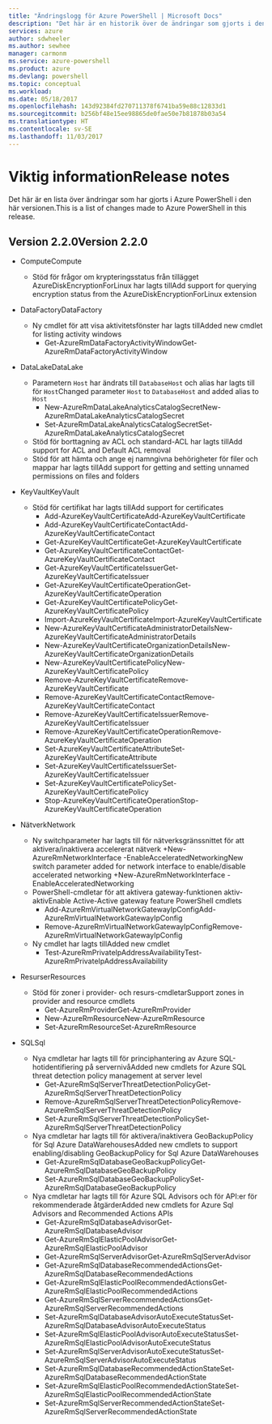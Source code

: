 ```yaml
---
title: "Ändringslogg för Azure PowerShell | Microsoft Docs"
description: "Det här är en historik över de ändringar som gjorts i den senaste versionen av Azure PowerShell."
services: azure
author: sdwheeler
ms.author: sewhee
manager: carmonm
ms.service: azure-powershell
ms.product: azure
ms.devlang: powershell
ms.topic: conceptual
ms.workload: 
ms.date: 05/18/2017
ms.openlocfilehash: 143d92384fd270711378f6741ba59e88c12833d1
ms.sourcegitcommit: b256bf48e15ee98865de0fae50e7b81878b03a54
ms.translationtype: HT
ms.contentlocale: sv-SE
ms.lasthandoff: 11/03/2017
---
```

# <a name="release-notes"></a><span data-ttu-id="4e198-103">Viktig information</span><span class="sxs-lookup"><span data-stu-id="4e198-103">Release notes</span></span>

<span data-ttu-id="4e198-104">Det här är en lista över ändringar som har gjorts i Azure PowerShell i den här versionen.</span><span class="sxs-lookup"><span data-stu-id="4e198-104">This is a list of changes made to Azure PowerShell in this release.</span></span>

## <a name="version-220"></a><span data-ttu-id="4e198-105">Version 2.2.0</span><span class="sxs-lookup"><span data-stu-id="4e198-105">Version 2.2.0</span></span>
* <span data-ttu-id="4e198-106">Compute</span><span class="sxs-lookup"><span data-stu-id="4e198-106">Compute</span></span>
  - <span data-ttu-id="4e198-107">Stöd för frågor om krypteringsstatus från tillägget AzureDiskEncryptionForLinux har lagts till</span><span class="sxs-lookup"><span data-stu-id="4e198-107">Add support for querying encryption status from the AzureDiskEncryptionForLinux extension</span></span>
* <span data-ttu-id="4e198-108">DataFactory</span><span class="sxs-lookup"><span data-stu-id="4e198-108">DataFactory</span></span>
  - <span data-ttu-id="4e198-109">Ny cmdlet för att visa aktivitetsfönster har lagts till</span><span class="sxs-lookup"><span data-stu-id="4e198-109">Added new cmdlet for listing activity windows</span></span>
    + <span data-ttu-id="4e198-110">Get-AzureRmDataFactoryActivityWindow</span><span class="sxs-lookup"><span data-stu-id="4e198-110">Get-AzureRmDataFactoryActivityWindow</span></span>
* <span data-ttu-id="4e198-111">DataLake</span><span class="sxs-lookup"><span data-stu-id="4e198-111">DataLake</span></span>
  - <span data-ttu-id="4e198-112">Parametern `Host` har ändrats till `DatabaseHost` och alias har lagts till för `Host`</span><span class="sxs-lookup"><span data-stu-id="4e198-112">Changed parameter `Host` to `DatabaseHost` and added alias to `Host`</span></span>
    + <span data-ttu-id="4e198-113">New-AzureRmDataLakeAnalyticsCatalogSecret</span><span class="sxs-lookup"><span data-stu-id="4e198-113">New-AzureRmDataLakeAnalyticsCatalogSecret</span></span>
    + <span data-ttu-id="4e198-114">Set-AzureRmDataLakeAnalyticsCatalogSecret</span><span class="sxs-lookup"><span data-stu-id="4e198-114">Set-AzureRmDataLakeAnalyticsCatalogSecret</span></span>
  - <span data-ttu-id="4e198-115">Stöd för borttagning av ACL och standard-ACL har lagts till</span><span class="sxs-lookup"><span data-stu-id="4e198-115">Add support for ACL and Default ACL removal</span></span>
  - <span data-ttu-id="4e198-116">Stöd för att hämta och ange ej namngivna behörigheter för filer och mappar har lagts till</span><span class="sxs-lookup"><span data-stu-id="4e198-116">Add support for getting and setting unnamed permissions on files and folders</span></span>
* <span data-ttu-id="4e198-117">KeyVault</span><span class="sxs-lookup"><span data-stu-id="4e198-117">KeyVault</span></span>
  - <span data-ttu-id="4e198-118">Stöd för certifikat har lagts till</span><span class="sxs-lookup"><span data-stu-id="4e198-118">Add support for certificates</span></span>
    + <span data-ttu-id="4e198-119">Add-AzureKeyVaultCertificate</span><span class="sxs-lookup"><span data-stu-id="4e198-119">Add-AzureKeyVaultCertificate</span></span>
    + <span data-ttu-id="4e198-120">Add-AzureKeyVaultCertificateContact</span><span class="sxs-lookup"><span data-stu-id="4e198-120">Add-AzureKeyVaultCertificateContact</span></span>
    + <span data-ttu-id="4e198-121">Get-AzureKeyVaultCertificate</span><span class="sxs-lookup"><span data-stu-id="4e198-121">Get-AzureKeyVaultCertificate</span></span>
    + <span data-ttu-id="4e198-122">Get-AzureKeyVaultCertificateContact</span><span class="sxs-lookup"><span data-stu-id="4e198-122">Get-AzureKeyVaultCertificateContact</span></span>
    + <span data-ttu-id="4e198-123">Get-AzureKeyVaultCertificateIssuer</span><span class="sxs-lookup"><span data-stu-id="4e198-123">Get-AzureKeyVaultCertificateIssuer</span></span>
    + <span data-ttu-id="4e198-124">Get-AzureKeyVaultCertificateOperation</span><span class="sxs-lookup"><span data-stu-id="4e198-124">Get-AzureKeyVaultCertificateOperation</span></span>
    + <span data-ttu-id="4e198-125">Get-AzureKeyVaultCertificatePolicy</span><span class="sxs-lookup"><span data-stu-id="4e198-125">Get-AzureKeyVaultCertificatePolicy</span></span>
    + <span data-ttu-id="4e198-126">Import-AzureKeyVaultCertificate</span><span class="sxs-lookup"><span data-stu-id="4e198-126">Import-AzureKeyVaultCertificate</span></span>
    + <span data-ttu-id="4e198-127">New-AzureKeyVaultCertificateAdministratorDetails</span><span class="sxs-lookup"><span data-stu-id="4e198-127">New-AzureKeyVaultCertificateAdministratorDetails</span></span>
    + <span data-ttu-id="4e198-128">New-AzureKeyVaultCertificateOrganizationDetails</span><span class="sxs-lookup"><span data-stu-id="4e198-128">New-AzureKeyVaultCertificateOrganizationDetails</span></span>
    + <span data-ttu-id="4e198-129">New-AzureKeyVaultCertificatePolicy</span><span class="sxs-lookup"><span data-stu-id="4e198-129">New-AzureKeyVaultCertificatePolicy</span></span>
    + <span data-ttu-id="4e198-130">Remove-AzureKeyVaultCertificate</span><span class="sxs-lookup"><span data-stu-id="4e198-130">Remove-AzureKeyVaultCertificate</span></span>
    + <span data-ttu-id="4e198-131">Remove-AzureKeyVaultCertificateContact</span><span class="sxs-lookup"><span data-stu-id="4e198-131">Remove-AzureKeyVaultCertificateContact</span></span>
    + <span data-ttu-id="4e198-132">Remove-AzureKeyVaultCertificateIssuer</span><span class="sxs-lookup"><span data-stu-id="4e198-132">Remove-AzureKeyVaultCertificateIssuer</span></span>
    + <span data-ttu-id="4e198-133">Remove-AzureKeyVaultCertificateOperation</span><span class="sxs-lookup"><span data-stu-id="4e198-133">Remove-AzureKeyVaultCertificateOperation</span></span>
    + <span data-ttu-id="4e198-134">Set-AzureKeyVaultCertificateAttribute</span><span class="sxs-lookup"><span data-stu-id="4e198-134">Set-AzureKeyVaultCertificateAttribute</span></span>
    + <span data-ttu-id="4e198-135">Set-AzureKeyVaultCertificateIssuer</span><span class="sxs-lookup"><span data-stu-id="4e198-135">Set-AzureKeyVaultCertificateIssuer</span></span>
    + <span data-ttu-id="4e198-136">Set-AzureKeyVaultCertificatePolicy</span><span class="sxs-lookup"><span data-stu-id="4e198-136">Set-AzureKeyVaultCertificatePolicy</span></span>
    + <span data-ttu-id="4e198-137">Stop-AzureKeyVaultCertificateOperation</span><span class="sxs-lookup"><span data-stu-id="4e198-137">Stop-AzureKeyVaultCertificateOperation</span></span>
* <span data-ttu-id="4e198-138">Nätverk</span><span class="sxs-lookup"><span data-stu-id="4e198-138">Network</span></span>

  - <span data-ttu-id="4e198-139">Ny switchparameter har lagts till för nätverksgränssnittet för att aktivera/inaktivera accelererat nätverk +New-AzureRmNetworkInterface -EnableAcceleratedNetworking</span><span class="sxs-lookup"><span data-stu-id="4e198-139">New switch parameter added for network interface to enable/disable accelerated networking +New-AzureRmNetworkInterface -EnableAcceleratedNetworking</span></span>
  - <span data-ttu-id="4e198-140">PowerShell-cmdletar för att aktivera gateway-funktionen aktiv-aktiv</span><span class="sxs-lookup"><span data-stu-id="4e198-140">Enable Active-Active gateway feature PowerShell cmdlets</span></span>
    + <span data-ttu-id="4e198-141">Add-AzureRmVirtualNetworkGatewayIpConfig</span><span class="sxs-lookup"><span data-stu-id="4e198-141">Add-AzureRmVirtualNetworkGatewayIpConfig</span></span>
    + <span data-ttu-id="4e198-142">Remove-AzureRmVirtualNetworkGatewayIpConfig</span><span class="sxs-lookup"><span data-stu-id="4e198-142">Remove-AzureRmVirtualNetworkGatewayIpConfig</span></span>
  - <span data-ttu-id="4e198-143">Ny cmdlet har lagts till</span><span class="sxs-lookup"><span data-stu-id="4e198-143">Added new cmdlet</span></span>
    + <span data-ttu-id="4e198-144">Test-AzureRmPrivateIpAddressAvailability</span><span class="sxs-lookup"><span data-stu-id="4e198-144">Test-AzureRmPrivateIpAddressAvailability</span></span>
* <span data-ttu-id="4e198-145">Resurser</span><span class="sxs-lookup"><span data-stu-id="4e198-145">Resources</span></span>
  - <span data-ttu-id="4e198-146">Stöd för zoner i provider- och resurs-cmdletar</span><span class="sxs-lookup"><span data-stu-id="4e198-146">Support zones in provider and resource cmdlets</span></span>
    + <span data-ttu-id="4e198-147">Get-AzureRmProvider</span><span class="sxs-lookup"><span data-stu-id="4e198-147">Get-AzureRmProvider</span></span>
    + <span data-ttu-id="4e198-148">New-AzureRmResource</span><span class="sxs-lookup"><span data-stu-id="4e198-148">New-AzureRmResource</span></span>
    + <span data-ttu-id="4e198-149">Set-AzureRmResource</span><span class="sxs-lookup"><span data-stu-id="4e198-149">Set-AzureRmResource</span></span>
* <span data-ttu-id="4e198-150">SQL</span><span class="sxs-lookup"><span data-stu-id="4e198-150">Sql</span></span>
  - <span data-ttu-id="4e198-151">Nya cmdletar har lagts till för principhantering av Azure SQL-hotidentifiering på servernivå</span><span class="sxs-lookup"><span data-stu-id="4e198-151">Added new cmdlets for Azure SQL threat detection policy management at server level</span></span>
    + <span data-ttu-id="4e198-152">Get-AzureRmSqlServerThreatDetectionPolicy</span><span class="sxs-lookup"><span data-stu-id="4e198-152">Get-AzureRmSqlServerThreatDetectionPolicy</span></span>
    + <span data-ttu-id="4e198-153">Remove-AzureRmSqlServerThreatDetectionPolicy</span><span class="sxs-lookup"><span data-stu-id="4e198-153">Remove-AzureRmSqlServerThreatDetectionPolicy</span></span>
    + <span data-ttu-id="4e198-154">Set-AzureRmSqlServerThreatDetectionPolicy</span><span class="sxs-lookup"><span data-stu-id="4e198-154">Set-AzureRmSqlServerThreatDetectionPolicy</span></span>
  - <span data-ttu-id="4e198-155">Nya cmdletar har lagts till för aktivera/inaktivera GeoBackupPolicy för Sql Azure DataWarehouses</span><span class="sxs-lookup"><span data-stu-id="4e198-155">Added new cmdlets to support enabling/disabling GeoBackupPolicy for Sql Azure DataWarehouses</span></span>
    + <span data-ttu-id="4e198-156">Get-AzureRmSqlDatabaseGeoBackupPolicy</span><span class="sxs-lookup"><span data-stu-id="4e198-156">Get-AzureRmSqlDatabaseGeoBackupPolicy</span></span>
    + <span data-ttu-id="4e198-157">Set-AzureRmSqlDatabaseGeoBackupPolicy</span><span class="sxs-lookup"><span data-stu-id="4e198-157">Set-AzureRmSqlDatabaseGeoBackupPolicy</span></span>
  - <span data-ttu-id="4e198-158">Nya cmdletar har lagts till för Azure SQL Advisors och för API:er för rekommenderade åtgärder</span><span class="sxs-lookup"><span data-stu-id="4e198-158">Added new cmdlets for Azure Sql Advisors and Recommended Actions APIs</span></span>
    + <span data-ttu-id="4e198-159">Get-AzureRmSqlDatabaseAdvisor</span><span class="sxs-lookup"><span data-stu-id="4e198-159">Get-AzureRmSqlDatabaseAdvisor</span></span>
    + <span data-ttu-id="4e198-160">Get-AzureRmSqlElasticPoolAdvisor</span><span class="sxs-lookup"><span data-stu-id="4e198-160">Get-AzureRmSqlElasticPoolAdvisor</span></span>
    + <span data-ttu-id="4e198-161">Get-AzureRmSqlServerAdvisor</span><span class="sxs-lookup"><span data-stu-id="4e198-161">Get-AzureRmSqlServerAdvisor</span></span>
    + <span data-ttu-id="4e198-162">Get-AzureRmSqlDatabaseRecommendedActions</span><span class="sxs-lookup"><span data-stu-id="4e198-162">Get-AzureRmSqlDatabaseRecommendedActions</span></span>
    + <span data-ttu-id="4e198-163">Get-AzureRmSqlElasticPoolRecommendedActions</span><span class="sxs-lookup"><span data-stu-id="4e198-163">Get-AzureRmSqlElasticPoolRecommendedActions</span></span>
    + <span data-ttu-id="4e198-164">Get-AzureRmSqlServerRecommendedActions</span><span class="sxs-lookup"><span data-stu-id="4e198-164">Get-AzureRmSqlServerRecommendedActions</span></span>
    + <span data-ttu-id="4e198-165">Set-AzureRmSqlDatabaseAdvisorAutoExecuteStatus</span><span class="sxs-lookup"><span data-stu-id="4e198-165">Set-AzureRmSqlDatabaseAdvisorAutoExecuteStatus</span></span>
    + <span data-ttu-id="4e198-166">Set-AzureRmSqlElasticPoolAdvisorAutoExecuteStatus</span><span class="sxs-lookup"><span data-stu-id="4e198-166">Set-AzureRmSqlElasticPoolAdvisorAutoExecuteStatus</span></span>
    + <span data-ttu-id="4e198-167">Set-AzureRmSqlServerAdvisorAutoExecuteStatus</span><span class="sxs-lookup"><span data-stu-id="4e198-167">Set-AzureRmSqlServerAdvisorAutoExecuteStatus</span></span>
    + <span data-ttu-id="4e198-168">Set-AzureRmSqlDatabaseRecommendedActionState</span><span class="sxs-lookup"><span data-stu-id="4e198-168">Set-AzureRmSqlDatabaseRecommendedActionState</span></span>
    + <span data-ttu-id="4e198-169">Set-AzureRmSqlElasticPoolRecommendedActionState</span><span class="sxs-lookup"><span data-stu-id="4e198-169">Set-AzureRmSqlElasticPoolRecommendedActionState</span></span>
    + <span data-ttu-id="4e198-170">Set-AzureRmSqlServerRecommendedActionState</span><span class="sxs-lookup"><span data-stu-id="4e198-170">Set-AzureRmSqlServerRecommendedActionState</span></span>

